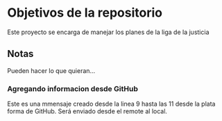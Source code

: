# Objetivos de la repositorio

Este proyecto se encarga de manejar los planes de la liga de la justicia


## Notas
Pueden hacer lo que quieran...

### Agregando informacion desde GitHub
Este es una mmensaje creado desde la linea 9 hasta las 11 desde la plata forma de GitHub. 
Será enviado desde el remote al local.
